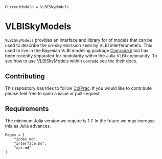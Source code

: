 ```@meta
CurrentModule = VLBISkyModels
```

# VLBISkyModels

`VLBISkyModels` provides an interface and library for of models that can be used to describe the on-sky emission seen by VLBI interferometers. This used to live in the Bayesian VLBI modeling package [Comrade.jl](https://github.com/ptiede/Comrade.jl) but has been recently separated for modularity within the Julia VLBI community. To see how to use VLBISkyModels within `Comrade` see the their [docs](https://ptiede.github.io/Comrade.jl/stable/).

## Contributing

This repository has tries to follow [ColPrac](https://github.com/SciML/ColPrac). If you would like to contribute please feel free to open a issue or pull-request.

## Requirements

The minimum Julia version we require is 1.7. In the future we may increase this as Julia advances.

```@contents
Pages = [
    "index.md",
    "interface.md",
    "api.md"
]
```
